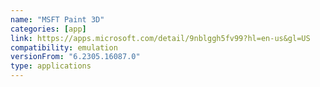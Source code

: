 ```yaml
---
name: "MSFT Paint 3D"
categories: [app]
link: https://apps.microsoft.com/detail/9nblggh5fv99?hl=en-us&gl=US
compatibility: emulation
versionFrom: "6.2305.16087.0"
type: applications
---
```


